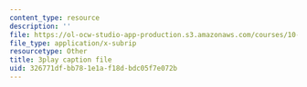 ```yaml
---
content_type: resource
description: ''
file: https://ol-ocw-studio-app-production.s3.amazonaws.com/courses/10-34-numerical-methods-applied-to-chemical-engineering-fall-2015/326771dfbb781e1af18dbdc05f7e072b_3rIGt0GdGMY.srt
file_type: application/x-subrip
resourcetype: Other
title: 3play caption file
uid: 326771df-bb78-1e1a-f18d-bdc05f7e072b
---
```

